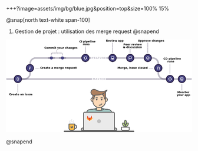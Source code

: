 +++?image=assets/img/bg/blue.jpg&position=top&size=100% 15%

@snap[north text-white span-100]
1. Gestion de projet : utilisation des merge request
@snapend

![alt text](assets/img/gitlab-flow.png)

@snapend
